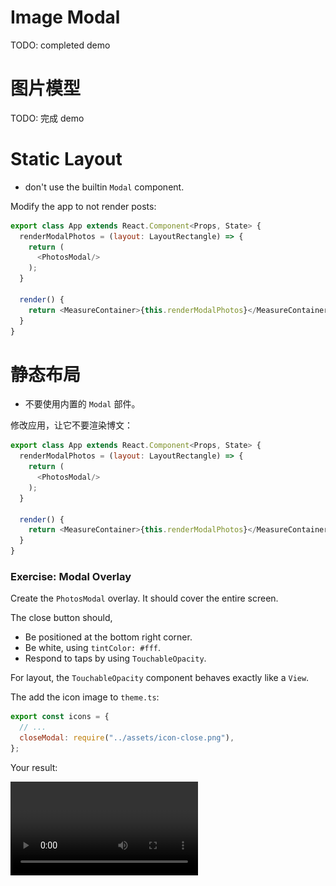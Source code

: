 # Image Modal

TODO: completed demo

<Cn>

# 图片模型

TODO: 完成 demo

</Cn>

# Static Layout

+ don't use the builtin `Modal` component.

Modify the app to not render posts:

```js
export class App extends React.Component<Props, State> {
  renderModalPhotos = (layout: LayoutRectangle) => {
    return (
      <PhotosModal/>
    );
  }

  render() {
    return <MeasureContainer>{this.renderModalPhotos}</MeasureContainer>
  }
}
```

<Cn>

# 静态布局

+ 不要使用内置的 `Modal` 部件。

修改应用，让它不要渲染博文：

```js
export class App extends React.Component<Props, State> {
  renderModalPhotos = (layout: LayoutRectangle) => {
    return (
      <PhotosModal/>
    );
  }

  render() {
    return <MeasureContainer>{this.renderModalPhotos}</MeasureContainer>
  }
}
```

</Cn>

### Exercise: Modal Overlay

Create the `PhotosModal` overlay. It should cover the entire screen.

The close button should,

+ Be positioned at the bottom right corner.
+ Be white, using `tintColor: #fff`.
+ Respond to taps by using `TouchableOpacity`.

For layout, the `TouchableOpacity` component behaves exactly like a `View`.

The add the icon image to `theme.ts`:

```js
export const icons = {
  // ...
  closeModal: require("../assets/icon-close.png"),
};
```

Your result:

<video src="modal-overlay.mp4" controls/>

<Cn>

### 练习：模型的覆盖层

创建 `PhotosModal` 的覆盖层。它应该覆盖整个屏幕。

关闭按钮应该

+ 处在右下方角落；
+ 是白色，使用 `tintColor: #fff`；
+ 使用 `TouchableOpacity` 来对轻触做出响应。

对于布局来说，`TouchableOpacity` 部件的行为就像 `View` 一样。

添加图标图片到 `theme.ts`：

```js
export const icons = {
  // ...
  closeModal: require("../assets/icon-close.png"),
};
```

效果应该像这样：

<video src="modal-overlay.mp4" controls/>

</Cn>

### Exercise: Display Image In Modal

+ The image should be centered.
+ The image should fit inside the modal exactly.

This task is slightly tricky because you can't easily say "width: 100%", and have the image resize automatically to fit its parent container.

You'll need to pass the window layout down to PhotosModal as a prop.

```js
import {
  LayoutRectangle,
} from "react-native";

interface Props {
  // ...
  windowLayout: LayoutRectangle;
}
```

Your result:

![](centered-modal-image.jpg)

In landscape:

![](centered-modal-image-landscape.jpg)

<Cn>

### 练习：在模型中显示图片

+ 图片应该是居中的；
+ 图片应该刚刚好能放进模型。

这个任务稍稍有点棘手，因为你不能简单地说 "width: 100%"，然后就让图片自动调整尺寸来放进父容器。

你会需要将视窗布局作为属性传递给 PhotosModal。

```js
import {
  LayoutRectangle,
} from "react-native";

interface Props {
  // ...
  windowLayout: LayoutRectangle;
}
```

效果会像这样：

![](centered-modal-image.jpg)

在横屏模式下：

![](centered-modal-image-landscape.jpg)


</Cn>

### Exercise: Display Multiple Images

Finally, let's use the cross-platform `Pager` component to display multiple images.

Download [Pager.tsx](Pager.tsx).


Your result:

<video src="photos-modal-pager.mp4" controls/>


Unfortunately, rotation in iOS is buggy:

<video src="ios-pager-rotate-bug.mp4" controls/>

Android's Pager handles rotation properly:

<video src="pager-rotation-android-ok.mp4" controls/>

<Cn>

### 练习：显示多个图片

最后，让我们使用跨平台的 `Pager` 部件来显示多个图片。

下载 [Pager.tsx](Pager.tsx)。

效果应该像这样：

<video src="photos-modal-pager.mp4" controls/>


不幸的是，iOS 中的旋转是有 bug 的：

<video src="ios-pager-rotate-bug.mp4" controls/>

Android 的 `Pager` 能很好地处理旋转：

<video src="pager-rotation-android-ok.mp4" controls/>

</Cn>

# Toggle Modal

Becaues our app is simple, we'll keep the implementation simple by using the uppermost `App` component to maintain state. Although we won't be using Flux, we'll still preserve much of Flux's philosophy.

In other words, the "global store" is the App's state, the "actions" are the App's methods that manipulate the state. There is one-way dataflow from the App to its child components.

<Cn>

# 显示／隐藏模型

因为我们的应用比较简单，我们会使用最上层的 `App` 部件来维护状态，以此保持实现的简单。即使我们不会用到 Flux，我们依然保持了一些 Flux 的哲学。

另一句话说，"global store" 就是 `App` 的状态，"actions" 就是 `App` 的修改状态的方法。这是一个从 `App` 到它的子部件的单向数据流。

</Cn>

### Exercise:

Let's add `modalPost` to the `App` state, and two methods to manipulate it:

```js

import { PhotoPost } from "./types";

interface State {
  /**
   * The photo post currently being displayed.
   *
   * @initialValue null
   */
  modalPost?: PhotoPost;
}

export class App extends Component<Props, State> {
  showModalPhotos: ShowPhotoModalFunction = (post: PhotoPost) => {
    // ...
  }

  hideModalPhotos: HideModalFunction = () => {
    // ...
  }
}
```

<Cn>

### 练习：

让我们添加 `modalPost` 以及两个修改它的方法到 `App` 状态：

```js

import { PhotoPost } from "./types";

interface State {
  /**
   * The photo post currently being displayed.
   *
   * @initialValue null
   */
  modalPost?: PhotoPost;
}

export class App extends Component<Props, State> {
  showModalPhotos: ShowPhotoModalFunction = (post: PhotoPost) => {
    // ...
  }

  hideModalPhotos: HideModalFunction = () => {
    // ...
  }
}
```

</Cn>

Because we are using these two functions as values, passed down the hierarchy tree, it'd be a good idea to declare their types in `types.ts`:

```js
export type ShowPhotoModalFunction = (post: PhotoPost) => void;
export type HideModalFunction = () => void;
```

The child component should also declare that it requires a function value for a property:

```js
interface Props {
  // ...
  showModalPhotos: ShowPhotoModalFunction;
}
```

Add two triggers to show and close the modal:

+ `TouchableWithoutFeedback` to show modal when the cover photo of a post is tapped.
+ `TouchableOpacity` to hide modal when the modal close icon is taped.
+ The scroll position of the photos list should be preserved.


Your result:

<video src="toggle-and-dismiss-modal.mp4" controls/>

<Cn>

因为我们正在将两个函数作为值，传递给视图层级树，所以在 `types.ts` 里面声明他们的类型是一个很好的做法：

```js
export type ShowPhotoModalFunction = (post: PhotoPost) => void;
export type HideModalFunction = () => void;
```

子部件也应该声明它会使用一个函数作为属性：

```js
interface Props {
  // ...
  showModalPhotos: ShowPhotoModalFunction;
}
```

添加两个开关来显示和隐藏模型：

+ 当一个博文的封面图被轻触时，用 `TouchableWithoutFeedback` 来显示模型；
+ 当关闭图标被轻触时，用 `TouchableOpacity` 来隐藏模型；
+ 照片列表的滚动位置应该被保存。


效果应该像这样：

<video src="toggle-and-dismiss-modal.mp4" controls/>

</Cn>


### Exercise: Android Backbutton

Android has a hardware back button. We should implement the back behaviour to meet an Android user's expectation.

+ If user is seeing a modal, "back" should go to the list view.
+ If user is already seeing the list, "back" should exit the app.

Use the [BackAndroid](https://facebook.github.io/react-native/docs/backandroid.html#content) module to listen to back button presses. Like this:

Question: What does BackAndroid do in iOS? Find out by looking at the source code!

```js
export class App extends Component<Props, State> {
  componentDidMount() {
    // What does this do in iOS?
    BackAndroid.addEventListener("hardwareBackPress", this.goback)
  }

  componentWillUnmount() {
    BackAndroid.removeEventListener("hardwareBackPress", this.goback)
  }

  goback: () => {
    // ...
  }
}
```

Your result:

<video src="android-back-button.mp4" controls/>

<Cn>

### 练习：Android 的返回按钮

Android 有一个硬件的返回按钮。我们应该实现返回行为来满足 Android 用户的期望。

+ 如果一个用户正在看一个模型，"back" 应该回到列表视图；
+ 如果一个用户已经看过了列表，那么 "back" 应该退出应用。

使用 [BackAndroid](https://facebook.github.io/react-native/docs/backandroid.html#content) 模块来监听返回按钮的惦记。就像这样：

问题：iOS 中的 BackAndroid 有什么用呢？看一下源代码吧！

```js
export class App extends Component<Props, State> {
  componentDidMount() {
    // What does this do in iOS?
    BackAndroid.addEventListener("hardwareBackPress", this.goback)
  }

  componentWillUnmount() {
    BackAndroid.removeEventListener("hardwareBackPress", this.goback)
  }

  goback: () => {
    // ...
  }
}
```

效果应该像这样：

<video src="android-back-button.mp4" controls/>

</Cn>
